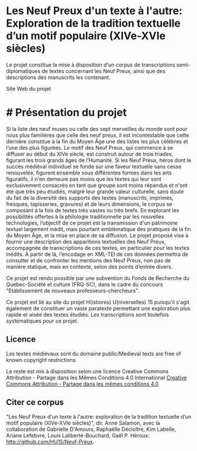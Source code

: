 
# Les Neuf Preux d'un texte à l'autre: Exploration de la tradition textuelle d’un motif populaire (XIVe-XVIe siècles)
 
 Le projet constitue la mise à disposition d'un corpus de transcriptions semi-diplomatiques de textes concernant les Neuf Preux, ainsi que des descriptions des manuscrits les contenant.
 
 Site Web du projet

# # Présentation du projet

Si la liste des neuf muses ou celle des sept merveilles du monde sont pour nous plus familières que celle des neuf preux, il est incontestable que cette dernière constitue à la fin du Moyen Âge une des listes les plus célèbres et l’une des plus figurées. Le motif des Neuf Preux, qui commence à se diffuser au début du XIVe siècle, est construit autour de trois triades, figurant les trois grands âges de l’Humanité. Si les Neuf Preux, héros dont le succès médiéval individuel se fonde sur une faveur textuelle sans cesse renouvelée, figurent ensemble sous différentes formes dans les arts figuratifs, il n'en demeure pas moins que les textes qui leur sont exclusivement consacrés en tant que groupe sont moins répandus et n'ont été que très peu étudiés, malgré leur grande valeur culturelle, sans doute du fait de la diversité des supports des textes (manuscrits, imprimés, fresques, tapisseries, gravures) et de leurs dimensions, le corpus se composant à la fois de textes très vastes ou très brefs. En explorant les possibilités offertes à la philologie traditionnelle par les nouvelles technologies, l’objectif de ce projet est la transmission d'un patrimoine textuel largement inédit, mais pourtant emblématique des pratiques de la fin du Moyen Âge, et la mise en place de sa diffusion. Le projet proposé vise à fournir une description des apparitions textuelles des Neuf Preux, accompagnée de transcriptions de ces textes, en particulier pour les textes inédits. À partir de là, l’encodage en XML-TEI de ces données permettra de consulter et de confronter les mentions des Neuf Preux, non pas de manière statique, mais en contexte, selon des points d’entrée divers.


Ce projet est rendu possible par une subvention du Fonds de Recherche du Québec-Société et culture (FRQ-SC), dans le cadre du concours "Etablissement de nouveaux professeurs-chercheurs".

Ce projet est lié au site du projet H(istoires) U(niverselles) 15 puisqu'il s'agit également de constituer un vaste paratexte permettant une exploration plus rapide et aisée des textes étudiés. Les transcriptions sont toutefois systématiques pour ce projet.
   
   
## Licence                    
                    
Les textes médiévaux sont du domaine public/Medieval texts are free of known copyright restrictions.

Le reste est mis à disposition selon une licence Creative Commons Attribution - Partage dans les Mêmes Conditions 4.0 International [Creative Commons Attribution - Partage dans les mêmes conditions 4.0](http://creativecommons.org/licenses/by-sa/4.0/deed.fr)


## Citer ce corpus 

"Les Neuf Preux d'un texte à l'autre: exploration de la tradition textuelle d’un motif populaire (XIVe-XVIe siècles)", dir. Anne Salamon, avec la collaboration de Gabrielle D'Amours, Raphaëlle Décloître, Kim Labelle, Ariane Lefebvre, Louis Laliberté-Bouchard, Gaël P. Héroux: http://github.com/HU15/Neuf-Preux.
